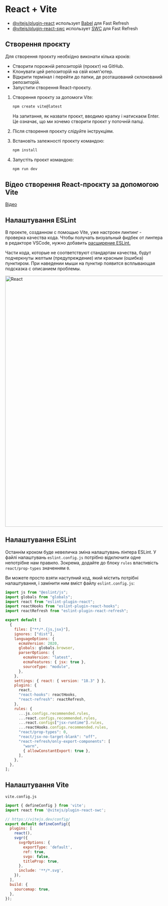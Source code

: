 # React + Vite

- [@vitejs/plugin-react](https://github.com/vitejs/vite-plugin-react/blob/main/packages/plugin-react/README.md) использует [Babel](https://babeljs.io/) для Fast Refresh
- [@vitejs/plugin-react-swc](https://github.com/vitejs/vite-plugin-react-swc) использует [SWC](https://swc.rs/) для Fast Refresh

## Створення проєкту

  Для створення проєкту необхідно виконати кілька кроків:

- Створити порожній репозиторій (проєкт) на GitHub.
- Клонувати цей репозиторій на свій комп'ютер.
- Відкрити термінал і перейти до папки, де розташований склонований репозиторій.
- Запустити створення React-проєкту.

1. Створення проєкту за допомоги Vite:

    ```sh
    npm create vite@latest
    ```

    На запитання, як назвати проєкт, вводимо крапку і натискаєм Enter. Це означає, що ми хочемо створити проєкт у поточній папці.

2. Після створення проєкту слідуйте інструкціям.

3. Встановіть залежності проєкту командою:

    ```sh
    npm install
    ```

4. Запустіть проєкт командою:

    ```sh
    npm run dev
    ```

## Відео створення React-проєкту за допомогою Vite

[Відео](https://goitlmsstorage.b-cdn.net/237ad45d-9740-4c02-80c0-77d768eeea4d2024-06-13%2018-11-36.mp4)

## Налаштування ESLint

В проекте, созданном с помощью Vite, уже настроен линтинг - проверка качества кода. Чтобы получать визуальный фидбек от линтера в редакторе VSCode, нужно добавить [расширение ESLint.](https://marketplace.visualstudio.com/items?itemName=dbaeumer.vscode-eslint)

Части кода, которые не соответствуют стандартам качества, будут подчеркнуты желтым (предупреждение) или красным (ошибка) пунктиром. При наведении мыши на пунктир появится всплывающая подсказка с описанием проблемы.

<img src = "https://s3.eu-north-1.amazonaws.com/lms.goit.files/fef7f6ac-0af6-43e7-a503-d0f14dd2370fScreenshot%202024-01-08%20at%2015.50.03.png" alt ="React" width =800px/>

## Налаштування ESLint

Останнім кроком буде невеличка зміна налаштувань лінтера ESLint. У файлі налаштувань `eslint.config.js` потрібно відключити одне непотрібне нам правило. Зокрема, додайте до блоку `rules` властивість `react/prop-types` значенням `0`.

Ви можете просто взяти наступний код, який містить потрібні налаштування, і замінити ним вміст файлу `eslint.config.js`:

```javascript
import js from "@eslint/js";
import globals from "globals";
import react from "eslint-plugin-react";
import reactHooks from "eslint-plugin-react-hooks";
import reactRefresh from "eslint-plugin-react-refresh";

export default [
  {
    files: ["**/*.{js,jsx}"],
    ignores: ["dist"],
    languageOptions: {
      ecmaVersion: 2020,
      globals: globals.browser,
      parserOptions: {
        ecmaVersion: "latest",
        ecmaFeatures: { jsx: true },
        sourceType: "module",
      },
    },
    settings: { react: { version: "18.3" } },
    plugins: {
      react,
      "react-hooks": reactHooks,
      "react-refresh": reactRefresh,
    },
    rules: {
      ...js.configs.recommended.rules,
      ...react.configs.recommended.rules,
      ...react.configs["jsx-runtime"].rules,
      ...reactHooks.configs.recommended.rules,
      "react/prop-types": 0,
      "react/jsx-no-target-blank": "off",
      "react-refresh/only-export-components": [
        "warn",
        { allowConstantExport: true },
      ],
    },
  },
];
```

## Налаштування Vite

`vite.config.js`

```javascript
import { defineConfig } from 'vite';
import react from '@vitejs/plugin-react-swc';

// https://vitejs.dev/config/
export default defineConfig({
  plugins: [
    react(),
    svgr({
      svgrOptions: {
        exportType: 'default',
        ref: true,
        svgo: false,
        titleProp: true,
      },
      include: '**/*.svg',
    }),
  ],
  build: {
    sourcemap: true,
  },
});
```
